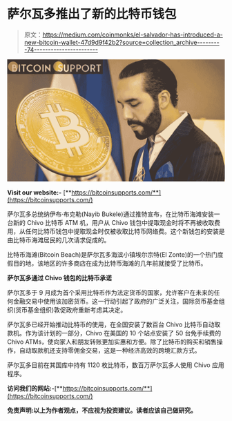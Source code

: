 # 萨尔瓦多推出了新的比特币钱包

> 原文：<https://medium.com/coinmonks/el-salvador-has-introduced-a-new-bitcoin-wallet-47d9d9f42b2?source=collection_archive---------74----------------------->

![](img/5589b01d7ba0142d8e837dd2af49ccab.png)

**Visit our website:-** [**https://bitcoinsupports.com/**](https://bitcoinsupports.com/)

萨尔瓦多总统纳伊布·布克勒(Nayib Bukele)通过推特宣布，在比特币海滩安装一台新的 Chivo 比特币 ATM 机，用户从 Chivo 钱包中提取现金时将不再被收取费用，从任何比特币钱包中提取现金时仅被收取比特币网络费。这个新钱包的安装是由比特币海滩居民的几次请求促成的。

比特币海滩(Bitcoin Beach)是萨尔瓦多海滨小镇埃尔宗特(El Zonte)的一个热门度假目的地，该地区的许多商店在成为比特币海滩的几年前就接受了比特币。

**萨尔瓦多通过 Chivo 钱包的比特币承诺**

萨尔瓦多于 9 月成为首个采用比特币作为法定货币的国家，允许客户在未来的任何金融交易中使用该加密货币。这一行动引起了政府的广泛关注，国际货币基金组织(货币基金组织)敦促政府重新考虑其决定。

萨尔瓦多已经开始推动比特币的使用，在全国安装了数百台 Chivo 比特币自动取款机。作为该计划的一部分，Chivo 在美国的 10 个站点安装了 50 台免手续费的 Chivo ATMs，使向家人和朋友转账更加实惠和方便。除了比特币的购买和销售操作，自动取款机还支持零佣金交易，这是一种经济高效的跨境汇款方式。

萨尔瓦多目前在其国库中持有 1120 枚比特币，数百万萨尔瓦多人使用 Chivo 应用程序。

**访问我们的网站:-**[**https://bitcoinsupports.com/**](https://bitcoinsupports.com/)

**免责声明:以上为作者观点，不应视为投资建议。读者应该自己做研究。**